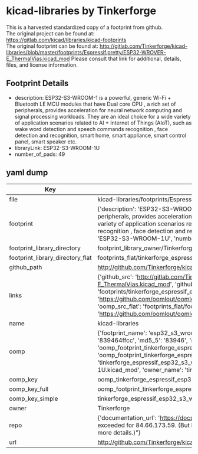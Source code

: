 # kicad-libraries by Tinkerforge  
This is a harvested standardized copy of a footprint from github.  
The original project can be found at:  
https://gitlab.com/kicad/libraries/kicad-footprints  
The original footprint can be found at:
http://gitlab.com/Tinkerforge/kicad-libraries/blob/master/footprints/Espressif.pretty/ESP32-WROVER-E_ThermalVias.kicad_mod
Please consult that link for additional, details, files, and license information.  
## Footprint Details
* description: ESP32-S3-WROOM-1 is a powerful, generic Wi-Fi + Bluetooth LE MCU modules that have Dual core CPU , a rich set of peripherals, provides acceleration for neural network computing and signal processing workloads. They are an ideal choice for a wide variety of application scenarios related to AI + Internet of Things (AIoT), such as wake word detection and speech commands recognition , face detection and recognition, smart home, smart appliance, smart control panel, smart speaker etc.  
* libraryLink: ESP32-S3-WROOM-1U  
* number_of_pads: 49  
## yaml dump  
| Key | Value |  
| --- | --- |  
| file | kicad-libraries/footprints/Espressif.pretty/ESP32-S3-WROOM-1U.kicad_mod |  
| footprint | {'description': 'ESP32-S3-WROOM-1 is a powerful, generic Wi-Fi + Bluetooth LE MCU modules that have Dual core CPU , a rich set of peripherals, provides acceleration for neural network computing and signal processing workloads. They are an ideal choice for a wide variety of application scenarios related to AI + Internet of Things (AIoT), such as wake word detection and speech commands recognition , face detection and recognition, smart home, smart appliance, smart control panel, smart speaker etc.', 'libraryLink': 'ESP32-S3-WROOM-1U', 'number_of_pads': 49} |  
| footprint_library_directory | footprint_library_owner/Tinkerforge_kicad-libraries |  
| footprint_library_directory_flat | footprints_flat/tinkerforge_espressif_esp32_s3_wroom_1u/working |  
| github_path | http://github.com/Tinkerforge/kicad-libraries/blob/master/footprints/Espressif.pretty/ESP32-S3-WROOM-1U.kicad_mod |  
| links | {'github_src': 'http://gitlab.com/Tinkerforge/kicad-libraries/blob/master/footprints/Espressif.pretty/ESP32-WROVER-E_ThermalVias.kicad_mod', 'github_src_repo': 'https://gitlab.com/kicad/libraries/kicad-footprints', 'oomp_bot': 'footprints/tinkerforge_espressif_esp32_s3_wroom_1u/working', 'oomp_bot_github': 'https://github.com/oomlout/oomlout_oomp_footprint_bot/tree/main/footprints/tinkerforge_espressif_esp32_s3_wroom_1u/working', 'oomp_src_flat': 'footprints_flat/footprints_flat/tinkerforge_espressif_esp32_s3_wroom_1u/working', 'oomp_src_flat_github': 'https://github.com/oomlout/oomlout_oomp_footprint_src/tree/main/footprints_flat/tinkerforge_espressif_esp32_s3_wroom_1u/working'} |  
| name | kicad-libraries |  
| oomp | {'footprint_name': 'esp32_s3_wroom_1u', 'library_name': 'espressif', 'md5': '839464ffcc25709c885ea463f460812c', 'md5_10': '839464ffcc', 'md5_5': '83946', 'md5_6': '839464', 'oomp_key': 'oomp_tinkerforge_espressif_esp32_s3_wroom_1u', 'oomp_key_extra': 'oomp_footprint_tinkerforge_espressif_esp32_s3_wroom_1u', 'oomp_key_full': 'oomp_footprint_tinkerforge_espressif_esp32_s3_wroom_1u_839464', 'oomp_key_simple': 'tinkerforge_espressif_esp32_s3_wroom_1u', 'original_filename': 'kicad-libraries/footprints/Espressif.pretty/ESP32-S3-WROOM-1U.kicad_mod', 'owner_name': 'tinkerforge'} |  
| oomp_key | oomp_tinkerforge_espressif_esp32_s3_wroom_1u |  
| oomp_key_full | oomp_footprint_tinkerforge_espressif_esp32_s3_wroom_1u |  
| oomp_key_simple | tinkerforge_espressif_esp32_s3_wroom_1u |  
| owner | Tinkerforge |  
| repo | {'documentation_url': 'https://docs.github.com/rest/overview/resources-in-the-rest-api#rate-limiting', 'message': "API rate limit exceeded for 84.66.173.59. (But here's the good news: Authenticated requests get a higher rate limit. Check out the documentation for more details.)"} |  
| url | http://github.com/Tinkerforge/kicad-libraries |  

